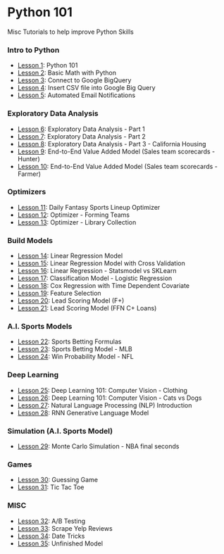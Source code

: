 # Python 101


Misc Tutorials to help improve Python Skills

### Intro to Python
- [Lesson 1](https://github.com/papagorgio23/Python101/blob/master/Python_101.ipynb): Python 101
- [Lesson 2](https://github.com/papagorgio23/Python101/blob/master/Python_Math_101.ipynb): Basic Math with Python
- [Lesson 3](https://github.com/papagorgio23/Python101/blob/master/Connect_to_GBQ.ipynb): Connect to Google BigQuery
- [Lesson 4](https://github.com/papagorgio23/Python101/blob/master/Austen_GBQ_Upload.ipynb): Insert CSV file into Google Big Query
- [Lesson 5](https://github.com/papagorgio23/Python101/blob/master/Email_Notification_Template_Update_to_GBQ_.ipynb): Automated Email Notifications
### Exploratory Data Analysis
- [Lesson 6](https://github.com/papagorgio23/Python101/blob/master/EDA1.ipynb): Exploratory Data Analysis - Part 1
- [Lesson 7](https://github.com/papagorgio23/Python101/blob/master/EDA2.ipynb): Exploratory Data Analysis - Part 2
- [Lesson 8](https://github.com/papagorgio23/Python101/blob/master/California_Housing_EDA.ipynb): Exploratory Data Analysis - Part 3 - California Housing
- [Lesson 9](https://github.com/papagorgio23/Python101/blob/master/TL_Scorecard.ipynb): End-to-End Value Added Model (Sales team scorecards - Hunter)
- [Lesson 10](https://github.com/papagorgio23/Python101/blob/master/Farmer_TL_Scorecard.ipynb): End-to-End Value Added Model (Sales team scorecards - Farmer)
### Optimizers
- [Lesson 11](https://github.com/papagorgio23/Python101/blob/master/DFS_Football_Lineup_Optimizer.ipynb): Daily Fantasy Sports Lineup Optimizer
- [Lesson 12](https://github.com/papagorgio23/Python101/blob/master/Forming_Teams.ipynb): Optimizer - Forming Teams
- [Lesson 13](https://github.com/papagorgio23/Python101/blob/master/Optimizing_a_Library_Collection.ipynb): Optimizer - Library Collection
### Build Models
- [Lesson 14](https://github.com/papagorgio23/Python101/blob/master/Linear_Regression_Example.ipynb): Linear Regression Model
- [Lesson 15](https://github.com/papagorgio23/Python101/blob/master/ml_regression.ipynb): Linear Regression Model with Cross Validation
- [Lesson 16](https://github.com/papagorgio23/Python101/blob/master/Linear_Regression_Example.ipynb): Linear Regression - Statsmodel vs SKLearn
- [Lesson 17](https://github.com/papagorgio23/Python101/blob/master/NSF_Logistic_Regression_v1.ipynb): Classification Model - Logistic Regression
- [Lesson 18](https://github.com/papagorgio23/Python101/blob/master/Cox_Regression_with_Time_Dependent_Covariate.ipynb): Cox Regression with Time Dependent Covariate
- [Lesson 19](https://github.com/papagorgio23/Python101/blob/master/Feature_Selection.ipynb): Feature Selection
- [Lesson 20](https://github.com/papagorgio23/Python101/blob/master/Refresh_NPV_(8_10_20).ipynb): Lead Scoring Model (F+)
- [Lesson 21](https://github.com/papagorgio23/Python101/blob/master/C%2B_Lead_Scoring_Modelv2.ipynb): Lead Scoring Model (FFN C+ Loans)
### A.I. Sports Models
- [Lesson 22](https://github.com/papagorgio23/Python101/blob/master/Feature_Selection.ipynb): Sports Betting Formulas
- [Lesson 23](https://github.com/papagorgio23/Python101/blob/master/Answers_MLB_Predictions.ipynb): Sports Betting Model - MLB
- [Lesson 24](https://github.com/papagorgio23/Python101/blob/master/Win_Probability_Model.ipynb): Win Probability Model - NFL
### Deep Learning
- [Lesson 25](https://github.com/papagorgio23/Python101/blob/master/Computer_Vision_Basic_Classification.ipynb): Deep Learning 101: Computer Vision - Clothing
- [Lesson 26](https://github.com/papagorgio23/Python101/blob/master/Computer_Vision_Cats_vs_Dogs.ipynb): Deep Learning 101: Computer Vision - Cats vs Dogs
- [Lesson 27](https://github.com/papagorgio23/Python101/blob/master/NLP_Test.ipynb): Natural Language Processing (NLP) Introduction
- [Lesson 28](https://github.com/papagorgio23/Python101/blob/master/RNN_Text_Gen_Model.ipynb): RNN Generative Language Model
### Simulation (A.I. Sports Model)
- [Lesson 29](https://github.com/papagorgio23/Python101/blob/master/Monte_Carlo_Simulation_(NBA_3_or_2).ipynb): Monte Carlo Simulation - NBA final seconds
### Games
- [Lesson 30](https://github.com/papagorgio23/Python101/blob/master/Guessing_Game.ipynb): Guessing Game
- [Lesson 31](https://github.com/papagorgio23/Python101/blob/master/Tic_Tac_Toe.ipynb): Tic Tac Toe
### MISC
- [Lesson 32](https://github.com/papagorgio23/Python101/blob/master/ABtest.ipynb): A/B Testing
- [Lesson 33](https://github.com/papagorgio23/Python101/blob/master/Tempe_Yelp_Reviews.ipynb): Scrape Yelp Reviews
- [Lesson 34](https://github.com/papagorgio23/Python101/blob/master/Random_Dates.ipynb): Date Tricks
- [Lesson 35](https://github.com/papagorgio23/Python101/blob/master/Py_202_F%2B_Lead_Scoring_Model.ipynb): Unfinished Model

